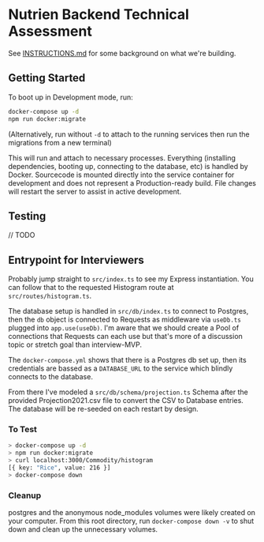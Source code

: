 # Nutrien Backend Technical Assessment

See [INSTRUCTIONS.md](/INSTRUCTIONS.md) for some background on what we're building.

## Getting Started

To boot up in Development mode, run:

```sh
docker-compose up -d
npm run docker:migrate
```

(Alternatively, run without `-d` to attach to the running services then run the migrations from a new terminal)

This will run and attach to necessary processes. Everything (installing dependencies, booting up, connecting to the database, etc) is handled by Docker. Sourcecode is mounted directly into the service container for development and does not represent a Production-ready build. File changes will restart the server to assist in active development.

## Testing

// TODO

## Entrypoint for Interviewers

Probably jump straight to `src/index.ts` to see my Express instantiation. You can follow that to the requested Histogram route at `src/routes/histogram.ts`.

The database setup is handled in `src/db/index.ts` to connect to Postgres, then the `db` object is connected to Requests as middleware via `useDb.ts` plugged into `app.use(useDb)`. I'm aware that we should create a Pool of connections that Requests can each use but that's more of a discussion topic or stretch goal than interview-MVP.

The `docker-compose.yml` shows that there is a Postgres db set up, then its credentials are bassed as a `DATABASE_URL` to the service which blindly connects to the database.

From there I've modeled a `src/db/schema/projection.ts` Schema after the provided Projection2021.csv file to convert the CSV to Database entries. The database will be re-seeded on each restart by design.

### To Test

```sh
> docker-compose up -d
> npm run docker:migrate
> curl localhost:3000/Commodity/histogram
[{ key: "Rice", value: 216 }]
> docker-compose down
```

### Cleanup

postgres and the anonymous node_modules volumes were likely created on your computer. From this root directory, run `docker-compose down -v` to shut down and clean up the unnecessary volumes.
